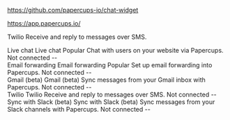 https://github.com/papercups-io/chat-widget



https://app.papercups.io/



Twilio
Receive and reply to messages over SMS.



Live chat
Live chat
Popular
Chat with users on your website via Papercups.
Not connected	--	
Email forwarding
Email forwarding
Popular
Set up email forwarding into Papercups.
Not connected	--	
Gmail (beta)
Gmail (beta)
Sync messages from your Gmail inbox with Papercups.
Not connected	--	
Twilio
Twilio
Receive and reply to messages over SMS.
Not connected	--	
Sync with Slack (beta)
Sync with Slack (beta)
Sync messages from your Slack channels with Papercups.
Not connected	--	
